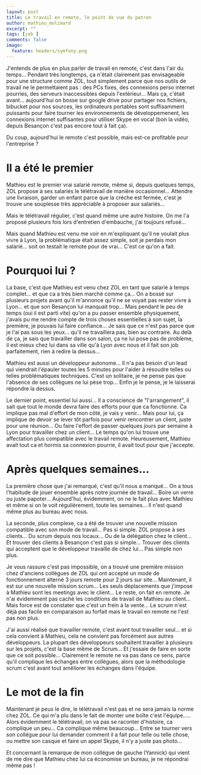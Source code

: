 ```yaml
---
layout: post
title: Le travail en remote, le point de vue du patron
author: mathieu_molimard
excerpt: ""
tags: [job ]
comments: false
image:
  feature: headers/symfony.png
---
```


J'entends de plus en plus parler de travail en remote, c'est dans l'air du temps... Pendant très longtemps, ça n'était clairement pas envisageable pour une structure comme ZOL, tout simplement parce que nos outils de travail ne le permettaient pas : des PCs fixes, des connexions perso internet pourries, des serveurs inaccessibles depuis l'extérieur... Mais ça, c'était avant... aujourd'hui on bosse sur google drive pour partager nos fichiers, bibucket pour nos sources, les ordinateurs portables sont suffisamment puissants pour faire tourner les environnements de développemenent, les connexions internet suffisantes pour utiliser Skype en vocal (bon la vidéo, depuis Besançon c'est pas encore tout à fait ça).

Du coup, aujourd'hui le remote c'est possible, mais est-ce profitable pour l'entreprise ? 



# Il a été le premier 

Mathieu est le premier vrai salarié remote, même si, depuis quelques temps, ZOL propose à ses salariés le télétravail de manière occasionnel... Attendre une livraison, garder un enfant parce que la créche est fermée, c'est je trouve une souplesse très appréciable à proposer aux salariés... 

Mais le télétravail régulier, c'est quand même une autre histoire. On me l'a proposé plusieurs fois lors d'entretien d'embauche, j'ai toujours refusé... 

Mais quand Mathieu est venu me voir en m'expliquant qu'il ne voulait plus vivre à Lyon, la problématique était assez simple, soit je perdais mon salarié... soit on testait le remote pour de vrai... C'est ce qu'on a fait.



# Pourquoi lui ? 

La base, c'est que Mathieu est venu chez ZOL en tant que salarié à temps complet... et que ca a très bien marché comme ça... On a bossé sur plusieurs projets avant qu'il m'annonce qu'il ne se voyait pas rester vivre à Lyon... et que son Besançon lui manquait trop... Mais pendant le peu de temps (oui il est parti vite) qu'on a pu passer ensemble physiquement, j'avais pu me rendre compte de trois choses essentielles à son sujet, la première, je pouvais lui faire confiance... Je sais que ce n'est pas parce que je l'ai pas sous les yeux... qu'il ne travaillera pas, bien au contraire. Au delà de ça, je sais que travailler dans son salon, ça ne lui pose pas de problème, il est mieux chez lui dans sa ville qu'à Lyon avec nous et il fait son job parfaitement, rien à redire la dessus... 

Mathieu est aussi un développeur autonome... Il n'a pas besoin d'un lead qui viendrait l'épauler toutes les 5 minutes pour l'aider à résoudre telles ou telles problématiques techniques. C'est un solitaire, je ne pense pas que l'absence de ses collègues ne lui pèse trop... Enfin je le pense, je le laisserai répondre la dessus.

Le dernier point, essentiel lui aussi... Il a conscience de "l'arrangement", il sait que tout le monde devra faire des efforts pour que ca fonctionne. Ca implique pas mal d'effort de mon côté, je vais y venir... Mais pour lui, ça implique de devoir se lever tôt parfois pour venir rencontrer un client, juste pour une réunion... Ou faire l'effort de passer quelques jours par semaine à Lyon pour travailler chez un client... Le temps qu'on lui trouve une affectation plus compatible avec le travail remote.
Heureusement, Mathieu avait tout ca et hormis sa connexion pourrie, il avait tout pour que j'accepte.     


# Après quelques semaines... 

La première chose que j'ai remarqué, c'est qu'il nous a manqué... On a tous l'habitude de jouer ensemble après notre journée de travail... Boire un verre ou juste papoter... Aujourd'hui, évidemment, on ne le fait plus avec Mathieu et même si on le voit régulièrement, toute les semaines... Il n'est quand même plus au bureau avec nous. 

La seconde, plus complexe, ca a été de trouver une nouvelle mission compatible avec son mode de travail... Pas si simple. ZOL propose à ses clients... Du scrum depuis nos locaux... Ou de la délégation chez le client... Et trouver des clients à Besançon c'est pas si simple... Trouver des clients qui acceptent que le développeur travaille de chez lui... Pas simple non plus. 

Je vous rassure c'est pas impossible, on a trouvé une première mission chez d'anciens collègues de ZOL qui ont accepté un mode de fonctionnement alterné 3 jours remote pour 2 jours sur site... Maintenant, il est sur une nouvelle mission scrum... Les seuls déplacements que j'impose à Mathieu sont les meetings avec le client... Le reste, on fait en remote. Je n'ai évidemment pas caché  les conditions de travail de Mathieu au client... Mais force est de constater que c'est un frein à la vente... Le scrum n'est déjà pas facile en comparaison au forfait mais le travail en remote ne l'est pas non plus.
 
J'ai aussi réalisé que travailler remote, c'est avant tout travailler seul... et si cela convient à Mathieu, cela ne convient pas forcément aux autres développeurs. La plupart des développeurs souhaitent travailler à plusieurs sur les projets, c'est la base même de Scrum... Et j'essaie de faire en sorte que ce soit possible... Clairement le remote ne va pas dans ce sens, parce qu'il complique les échanges entre collègues, alors que la méthodologie scrum c'est avant tout améliorer les échanges dans l'équipe.

# Le mot de la fin

Maintenant je peux le dire, le télétravail n'est pas et ne sera jamais la norme chez ZOL. Ce qui m'a plu dans le fait de monter une boîte c'est l'équipe..... Alors évidemment le télétravail, on va pas se raconter d'histoire, ca complique un peu... Ca complique même beaucoup... Entre se tourner vers son collégue pour lui demander comment il a fait pour telle ou telle chose, ou mettre son casque et faire un appel Skype, il n'y a juste pas photo... 

Et concernant la remarque de mon collégue de gauche (Yannick) qui vient de me dire que Mathieu chez lui ca économise un bureau, je ne répondrai même pas !


 
